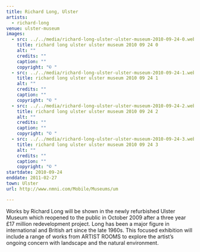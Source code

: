 ```yaml
---
title: Richard Long, Ulster
artists:
  - richard-long
venue: ulster-museum
images:
  - src: ../../media/richard-long-ulster-ulster-museum-2010-09-24-0.webp
    title: richard long ulster ulster museum 2010 09 24 0
    alt: ""
    credits: ""
    caption: ""
    copyright: "© "
  - src: ../../media/richard-long-ulster-ulster-museum-2010-09-24-1.webp
    title: richard long ulster ulster museum 2010 09 24 1
    alt: ""
    credits: ""
    caption: ""
    copyright: "© "
  - src: ../../media/richard-long-ulster-ulster-museum-2010-09-24-2.webp
    title: richard long ulster ulster museum 2010 09 24 2
    alt: ""
    credits: ""
    caption: ""
    copyright: "© "
  - src: ../../media/richard-long-ulster-ulster-museum-2010-09-24-3.webp
    title: richard long ulster ulster museum 2010 09 24 3
    alt: ""
    credits: ""
    caption: ""
    copyright: "© "
startdate: 2010-09-24
enddate: 2011-02-27
town: Ulster
url: http://www.nmni.com/Mobile/Museums/um

---
```


Works by Richard Long will be shown in the newly refurbished Ulster Museum which reopened to the public in October 2009 after a three year £17 million redevelopment project. Long has been a major figure in international and British art since the late 1960s. This focused exhibition will include a range of works from ARTIST ROOMS to explore the artist’s ongoing concern with landscape and the natural environment.